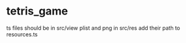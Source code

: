 # tetris_game
ts files should be in src/view
plist and png in src/res
add their path to resources.ts
